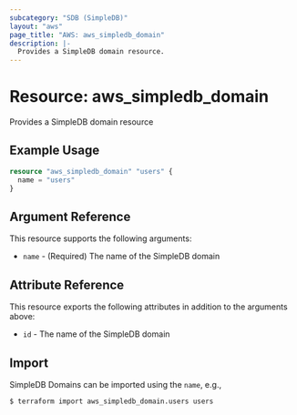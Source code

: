 ```yaml
---
subcategory: "SDB (SimpleDB)"
layout: "aws"
page_title: "AWS: aws_simpledb_domain"
description: |-
  Provides a SimpleDB domain resource.
---
```


# Resource: aws_simpledb_domain

Provides a SimpleDB domain resource

## Example Usage

```terraform
resource "aws_simpledb_domain" "users" {
  name = "users"
}
```

## Argument Reference

This resource supports the following arguments:

* `name` - (Required) The name of the SimpleDB domain

## Attribute Reference

This resource exports the following attributes in addition to the arguments above:

* `id` - The name of the SimpleDB domain

## Import

SimpleDB Domains can be imported using the `name`, e.g.,

```
$ terraform import aws_simpledb_domain.users users
```
